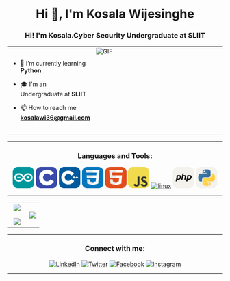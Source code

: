 <h1 align="center">Hi 👋, I'm Kosala Wijesinghe</h1>
<h3 align="center">Hi! I'm Kosala.Cyber Security Undergraduate at SLIIT</h3>


<table align="center">
<tr border="none">
<td width="80%" align="left">

- 🌱 I’m currently learning **Python**

- 🎓 I'm an Undergraduate at **SLIIT**

- 📫 How to reach me **kosalawi36@gmail.com**

</td>
<td>

  <img align="right" alt="GIF" height="200px" width="360" src="https://media.giphy.com/media/Ah3zHH7hvsSB2/giphy.gif" />

  
  </td>
</tr>
</table>


<!--language start-->
---
<h3 align="center">Languages and Tools:</h3>
<p align="center">
  <a href="https://www.arduino.cc/" target="_blank" rel="noreferrer"><img src="https://github.com/tandpfun/skill-icons/blob/main/icons/Arduino.svg" alt="arduino" width="50" height="50"/></a>
  <a href="https://www.cprogramming.com/" target="_blank" rel="noreferrer"><img src="https://github.com/tandpfun/skill-icons/blob/main/icons/C.svg" alt="c" width="50" height="50"/></a>
  <a href="https://www.w3schools.com/cpp/" target="_blank" rel="noreferrer"><img src="https://github.com/tandpfun/skill-icons/blob/main/icons/CPP.svg" alt="cplusplus" width="50" height="50"/></a>
  <a href="https://www.w3schools.com/css/" target="_blank" rel="noreferrer"><img src="https://github.com/tandpfun/skill-icons/blob/main/icons/CSS.svg" alt="css3" width="50" height="50"/></a>
  <a href="https://www.w3.org/html/" target="_blank" rel="noreferrer"><img src="https://github.com/tandpfun/skill-icons/blob/main/icons/HTML.svg" alt="html5" width="50" height="50"/></a>
  <a href="https://developer.mozilla.org/en-US/docs/Web/JavaScript" target="_blank" rel="noreferrer"><img src="https://github.com/tandpfun/skill-icons/blob/main/icons/JavaScript.svg" alt="javascript" width="50" height="50"/></a>
  <a href="https://www.linux.org/" target="_blank" rel="noreferrer"><img src="https://github.com/Scar1109/skill-icons/blob/main/icons/Linux-Light.svg" alt="linux" width="50" height="50"/></a>
  <a href="https://www.php.net" target="_blank" rel="noreferrer"><img src="https://github.com/tandpfun/skill-icons/blob/main/icons/PHP-Light.svg" alt="php" width="50" height="50"/></a>
  <a href="https://www.python.org" target="_blank" rel="noreferrer"><img src="https://github.com/tandpfun/skill-icons/blob/main/icons/Python-Light.svg" alt="python" width="50" height="50"/></a>
</p>

<!--language end-->

---


<!--stats start-->

<p align="center">
<table align="center">
<tr border="none">
<td width="60%" align="center">
  
<img  align="center"  src="https://github-readme-stats.vercel.app/api?username=kosalawijesinghe&theme=dark&show_icons=true&count_private=true" />
<br></br>
<img src="https://github-readme-streak-stats.herokuapp.com/?user=kosalawijesinghe&theme=dark&hide_border=false" /> 
</td>

<td width="50%" align="center">

<img  align="center"  src="https://github-readme-stats.anuraghazra1.vercel.app/api/top-langs/?username=kosalawijesinghe&theme=dark&hide_border=false&no-bg=true&no-frame=true&langs_count=10"/>
  
</td>
</tr>
</table>

<!--stats end-->

---

<!--socials start-->
<h3 align="center">Connect with me:</h3>
<p align="center">
  <a href="https://www.linkedin.com/in/kosala-wijesinghe-5b2986289/" target="blank"><img align="center" src="https://raw.githubusercontent.com/rahuldkjain/github-profile-readme-generator/master/src/images/icons/Social/linked-in-alt.svg" alt="LinkedIn" height="50" width="50" /></a>
  <a href="https://twitter.com/kosala_w_" target="blank"><img align="center" src="https://raw.githubusercontent.com/rahuldkjain/github-profile-readme-generator/master/src/images/icons/Social/twitter.svg" alt="Twitter" height="50" width="50" /></a>
  <a href="https://fb.com/kosala.wi" target="blank"><img align="center" src="https://raw.githubusercontent.com/rahuldkjain/github-profile-readme-generator/master/src/images/icons/Social/facebook.svg" alt="Facebook" height="50" width="50" /></a>
  <a href="https://instagram.com/kosala_w_" target="blank"><img align="center" src="https://raw.githubusercontent.com/rahuldkjain/github-profile-readme-generator/master/src/images/icons/Social/instagram.svg" alt="Instagram" height="50" width="50" /></a>
</p>



<!--socials end-->
---
